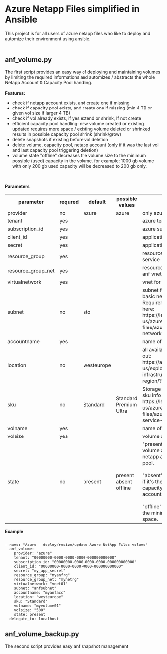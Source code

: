 # Azure Netapp Files simplified in Ansible

This project is for all users of azure netapp files who like to deploy and automize their environment using ansible.
<br><br>
## anf_volume.py
The first script provides an easy way of deploying and maintaining volumes by limiting the required informations and automizes / abstracts the whole Netapp Account & Capacity Pool handling.<br><br>
<b>Features:</b><br>
<div><ul>
  <li>check if netapp account exists, and create one if missing</li>
  <li>check if capacity pool exists, and create one if missing (min 4 TB or given vol size if larger 4 TB)</li>
  <li>check if vol already exists, if yes extend or shrink, If not create</li>
  <li>efficient capacity pool handling: new volume created or existing updated requires more space / existing volume deleted or shrinked results in possible capacity pool shrink (shrink/grow)</li>
  <li>delete snapshots if existing before vol deletion</li>
  <li>delete volume, capacity pool, netapp account (only if it was the last vol and last capacity pool triggering deletion)</li>
  <li>volume state "offline" decreases the volume size to the minimum possible (used) capacity in the volume. for example: 1000 gb volume with only 200 gb used capacity will be decreased to 200 gb only.</li>
</ul></div>

<br><br>
<b>Parameters</b>
<table>
  <tr>
    <th>parameter</th>
    <th>requred</th>
    <th>default</th>
    <th>possible values</th>
    <th>description</th>
  </tr>
  <tr>
    <td>provider</td>
    <td>no</td>
    <td>azure</td>
    <td>azure</td>
    <td>only azure support right now.</td>
  </tr>
  <tr>
    <td>tenant</td>
    <td>yes</td>
    <td></td>
    <td></td>
    <td>azure tenenat id</td>
  </tr>
  <tr>
    <td>subscription_id</td>
    <td>yes</td>
    <td></td>
    <td></td>
    <td>azure subscription id</td>
  </tr>
  <tr>
    <td>client_id</td>
    <td>yes</td>
    <td></td>
    <td></td>
    <td>application (client) id</td>
  </tr>
  <tr>
    <td>secret</td>
    <td>yes</td>
    <td></td>
    <td></td>
    <td>application (client) secret</td>
  </tr>
  <tr>
    <td>resource_group</td>
    <td>yes</td>
    <td></td>
    <td></td>
    <td>resource group for your anf service</td>
  </tr>
  <tr>
    <td>resource_group_net</td>
    <td>yes</td>
    <td></td>
    <td></td>
    <td>resource group of the existing anf vnet/subnet</td>
  </tr>
  <tr>
    <td>virtualnetwork</td>
    <td>yes</td>
    <td></td>
    <td></td>
    <td>vnet for anf</td>
  </tr>
  <tr>
    <td>subnet</td>
    <td>no</td>
    <td>sto</td>
    <td></td>
    <td>subnet for anf. Till now only basic networking supported. Requirements can be found here: <link>https://learn.microsoft.com/en-us/azure/azure-netapp-files/azure-netapp-files-network-topologies#subnets</link></td>
  </tr>
  <tr>
    <td>accountname</td>
    <td>yes</td>
    <td></td>
    <td></td>
    <td>name of the netapp account</td>
  </tr>
  <tr>
    <td>location</td>
    <td>no</td>
    <td>westeurope</td>
    <td></td>
    <td>all available anf locations. check out: <link>https://azure.microsoft.com/en-us/explore/global-infrastructure/products-by-region/?products=netapp</link></td>
  </tr>
  <tr>
    <td>sku</td>
    <td>no</td>
    <td>Standard</td>
    <td>Standard<br>Premium<br>Ultra</td>
    <td>Storage Class of the volume. sku info can be found here: <link>https://learn.microsoft.com/en-us/azure/azure-netapp-files/azure-netapp-files-service-levels</link></td>
  </tr>
  <tr>
    <td>volname</td>
    <td>yes</td>
    <td></td>
    <td></td>
    <td>name of the volume</td>
  </tr>
  <tr>
    <td>volsize</td>
    <td>yes</td>
    <td></td>
    <td></td>
    <td>volume size in gb</td>
  </tr>
  <tr>
    <td>state</td>
    <td>no</td>
    <td>present</td>
    <td>present<br>absent<br>offline</td>
    <td>"present" creates or updates a volume and if required the netapp account and capacity pool.<br><br>"absent" deletes a volume and if it's the last one deletes the capacity pool and storage account.<br><br>"offline" shrinks the volume to the minimum possible used space.</td>
  </tr>
</table>

<b>Example</b>
<pre><code>
- name: "Azure - deploy/resize/update Azure NetApp Files volume"
  anf_volume:    
    provider: "azure"
    tenant: "00000000-0000-0000-0000-000000000000"
    subscription_id: "00000000-0000-0000-0000-000000000000"
    client_id: "00000000-0000-0000-0000-000000000000"
    secret: "my_app_secret"
    resource_group: "myanfrg"
    resource_group_net: "mynetrg"
    virtualnetwork: "vnet01"
    subnet: "anfsubnet"
    accountname: "myanfacc"
    location: "westeurope"
    sku: "Standard" 
    volname: "myvolume01"
    volsize: "500"    
    state: present
  delegate_to: localhost
</code></pre>

## anf_volume_backup.py
The second script provides easy anf snapshot management
